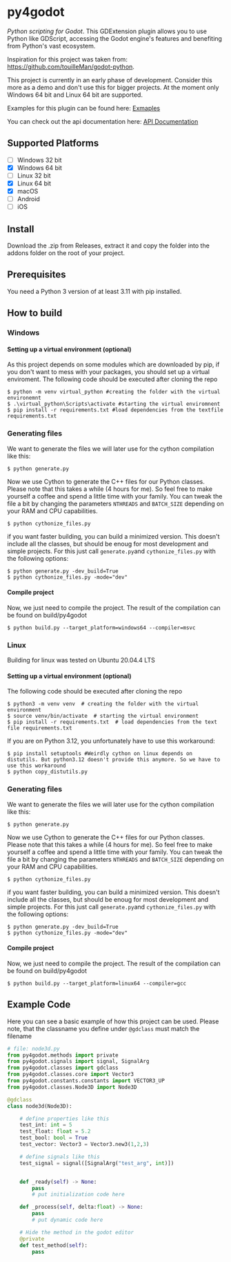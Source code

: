 # py4godot
*Python scripting for Godot*. This GDExtension plugin allows you to use Python like GDScript, accessing the Godot engine's features and benefiting from Python's vast ecosystem.

Inspiration for this project was taken from: https://github.com/touilleMan/godot-python.

This project is currently in an early phase of development. Consider this more as a demo and don't use this for bigger projects. At the moment only Windows 64 bit and Linux 64 bit are supported.

Examples for this plugin can be found here: [Exmaples](https://github.com/niklas2902/py4godot-examples)

You can check out the api documentation here: [API Documentation](https://github.com/niklas2902/py4godot/wiki/API-Documentation)


## Supported Platforms
- [ ] Windows 32 bit
- [x] Windows 64 bit
- [ ] Linux 32 bit
- [x] Linux 64 bit
- [x] macOS
- [ ] Android
- [ ] iOS

## Install
Download the .zip from Releases, extract it and copy the folder into the addons folder on the root of your project.
## Prerequisites
You need a Python 3 version of at least 3.11 with pip installed.

## How to build

### Windows
#### Setting up a virtual environment (optional)
As this project depends on some modules which are downloaded by pip, if you don't want to mess with your packages, you should set up a virtual enviroment.
The following code should be executed after cloning the repo
```console
$ python -m venv virtual_python #creating the folder with the virtual environemnt
$ .\virtual_python\Scripts\activate #starting the virtual enviromnent 
$ pip install -r requirements.txt #load dependencies from the textfile requirements.txt

```
### Generating files
We want to generate the files we will later use for the cython compilation like this:
```console
$ python generate.py
```

Now we use Cython to generate the C++ files for our Python classes. 
Please note that this takes a while (4 hours for me). So feel free to make yourself a coffee and spend a little time with your family.
You can tweak the file a bit by changing the parameters `NTHREADS` and `BATCH_SIZE`
depending on your RAM and CPU capabilities.
```console
$ python cythonize_files.py
```

if you want faster building, you can build a minimized version. This doesn't include all the classes, but should be enoug for most development and simple projects. For this just call `generate.py`and `cythonize_files.py` with the following options:
```console
$ python generate.py -dev_build=True
$ python cythonize_files.py -mode="dev"
```

#### Compile project
Now, we just need to compile the project. The result of the compilation can be found on build/py4godot
```console
$ python build.py --target_platform=windows64 --compiler=msvc 
```

### Linux
Building for linux was tested on Ubuntu 20.04.4 LTS
#### Setting up a virtual environment (optional)
The following code should be executed after cloning the repo
```console
$ python3 -m venv venv  # creating the folder with the virtual environment
$ source venv/bin/activate  # starting the virtual environment
$ pip install -r requirements.txt  # load dependencies from the text file requirements.txt
```
If you are on Python 3.12, you unfortunately have to use this workaround:
```console
$ pip install setuptools #Weirdly cython on linux depends on distutils. But python3.12 doesn't provide this anymore. So we have to use this workaround
$ python copy_distutils.py
```
### Generating files
We want to generate the files we will later use for the cython compilation like this:
```console
$ python generate.py
```

Now we use Cython to generate the C++ files for our Python classes. 
Please note that this takes a while (4 hours for me). So feel free to make yourself a coffee and spend a little time with your family.
You can tweak the file a bit by changing the parameters `NTHREADS` and `BATCH_SIZE`
depending on your RAM and CPU capabilities.
```console
$ python cythonize_files.py
```
if you want faster building, you can build a minimized version. This doesn't include all the classes, but should be enoug for most development and simple projects. For this just call `generate.py`and `cythonize_files.py` with the following options:
```console
$ python generate.py -dev_build=True
$ python cythonize_files.py -mode="dev"
```

#### Compile project
Now, we just need to compile the project. The result of the compilation can be found on build/py4godot
```console
$ python build.py --target_platform=linux64 --compiler=gcc 
```
## Example Code
Here you can see a basic example of how this project can be used. 
Please note, that the classname you define under `@gdclass` must match the filename
```python 
# file: node3d.py
from py4godot.methods import private
from py4godot.signals import signal, SignalArg
from py4godot.classes import gdclass
from py4godot.classes.core import Vector3
from py4godot.constants.constants import VECTOR3_UP
from py4godot.classes.Node3D import Node3D

@gdclass
class node3d(Node3D):

	# define properties like this
	test_int: int = 5
	test_float: float = 5.2
	test_bool: bool = True
	test_vector: Vector3 = Vector3.new3(1,2,3)

	# define signals like this
	test_signal = signal([SignalArg("test_arg", int)])


	def _ready(self) -> None:
		pass
		# put initialization code here

	def _process(self, delta:float) -> None:
		pass
		# put dynamic code here

	# Hide the method in the godot editor
	@private
	def test_method(self):
		pass
```


